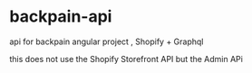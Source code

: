 # backpain-api
api for backpain angular project ,  Shopify + Graphql 

this does not use the Shopify Storefront API  but the Admin APi
